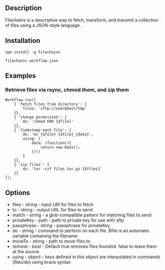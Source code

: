 ## Description ##

Filechains is a descriptive way to fetch, transform, and transmit a collection of files using a JSON-style language.

## Installation ##

`npm install -g filechains`

`filechains workflow.json`

## Examples ##

### Retrieve files via rsync, chmod them, and zip them 

```
Workflow.run([
    { 'fetch files from directory': {
        files: 'sftp://user@host/tmp'
    }},
    { 'change permission': {
        do: 'chmod 600 {$file}'
    }},
    { 'timestamp each file': {
        do: 'mv {$file} {$file}_{date}',
        using: {
            date: (function(){
                return new Date();
            })()
        }
    }},
    { 'zip files': {
        do: 'tar -czf files.tar.gz {$files}'
    }}
]);
```

## Options ##

* files - string - input URI for files to fetch
* to - string - output URL for files to send
* match - string - a glob-compatible pattern for matching files to send
* privateKey - path - path to private key for use with sftp
* passphrase - string - passphrase for privateKey
* do - string - command to perform on each file. $file is an automatic variable containing the filename
* moveTo - string - path to move files to
* remove - bool - Default true removes files foundnd. false to leave them at the source
* using - object - keys defined in this object are interpolated in commands (files/do) using brace syntax
